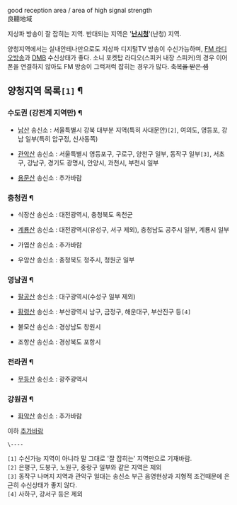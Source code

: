 good reception area / area of high signal strength  
良聽地域

지상파 방송이 잘 잡히는 지역. 반대되는 지역은 '**[난시청](%EB%82%9C%EC%8B%9C%EC%B2%AD.md)**'(난청)
지역.

양청지역에서는 실내안테나만으로도 지상파 디지털TV 방송이 수신가능하며, [FM 라디오방송](FM%20%EB%9D%BC%EB%94%94%EC%98%A4%20%EB%B0%A9%EC%86%A1.md)과
[DMB](DMB.md) 수신상태가 좋다. 소니 포켓탑 라디오(스피커 내장 스피커)의 경우 이어폰을 연결하지 않아도 FM 방송이
그럭저럭 잡히는 경우가 많다. <del>축복을 받은 셈</del>

## 양청지역 목록`[1]` ¶

### 수도권 (강전계 지역만) ¶

  * [남산](%EB%82%A8%EC%82%B0.md) 송신소 : 서울특별시 강북 대부분 지역(특히 사대문안)`[2]`, 여의도, 영등포, 강남 일부(특히 압구정, 신사동쪽)  

  * [관악산](%EA%B4%80%EC%95%85%EC%82%B0.md) 송신소 : 서울특별시 영등포구, 구로구, 양천구 일부, 동작구 일부`[3]`, 서초구, 강남구, 경기도 광명시, 안양시, 과천시, 부천시 일부  

  * [용문산](%EC%9A%A9%EB%AC%B8%EC%82%B0.md) 송신소 : 추가바람  

### 충청권 ¶

  * 식장산 송신소 : 대전광역시, 충청북도 옥천군  

  * [계룡산](%EA%B3%84%EB%A3%A1%EC%82%B0.md) 송신소 : 대전광역시(유성구, 서구 제외), 충청남도 공주시 일부, 계룡시 일부  

  * 가엽산 송신소 : 추가바람  

  * 우암산 송신소 : 충청북도 청주시, 청원군 일부  

### 영남권 ¶

  * [팔공산](%ED%8C%94%EA%B3%B5%EC%82%B0.md) 송신소 : 대구광역시(수성구 일부 제외)  

  * [황령산](%ED%99%A9%EB%A0%B9%EC%82%B0.md) 송신소 : 부산광역시 남구, 금정구, 해운대구, 부산진구 등`[4]`  

  * 불모산 송신소 : 경상남도 창원시  

  * 조항산 송신소 : 경상북도 포항시  

### 전라권 ¶

  * [무등산](%EB%AC%B4%EB%93%B1%EC%82%B0.md) 송신소 : 광주광역시  

### 강원권 ¶

  * [화악산](%ED%99%94%EC%95%85%EC%82%B0.md) 송신소 : 추가바람  

이하 [추가바람](%EC%B6%94%EA%B0%80%EB%B0%94%EB%9E%8C.md)

`\----`

`[1]` 수신가능 지역이 아니라 말 그대로 '잘 잡히는' 지역만으로 기재바람.  
`[2]` 은평구, 도봉구, 노원구, 중랑구 일부와 같은 지역은 제외  
`[3]` 동작구 나머지 지역과 관악구 일대는 송신소 부근 음영현상과 지형적 조건때문에 은근히 수신상태가 좋지 않다.  
`[4]` 사하구, 강서구 등은 제외

